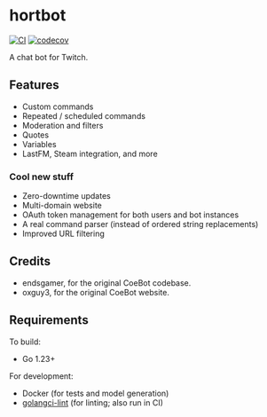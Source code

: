 # hortbot

[![CI](https://github.com/hortbot/hortbot/actions/workflows/ci.yml/badge.svg?branch=master)](https://github.com/hortbot/hortbot/actions/workflows/ci.yml)
[![codecov](https://codecov.io/gh/hortbot/hortbot/branch/master/graph/badge.svg)](https://codecov.io/gh/hortbot/hortbot)

A chat bot for Twitch.

## Features

-   Custom commands
-   Repeated / scheduled commands
-   Moderation and filters
-   Quotes
-   Variables
-   LastFM, Steam integration, and more

### Cool new stuff

-   Zero-downtime updates
-   Multi-domain website
-   OAuth token management for both users and bot instances
-   A real command parser (instead of ordered string replacements)
-   Improved URL filtering

## Credits

-   endsgamer, for the original CoeBot codebase.
-   oxguy3, for the original CoeBot website.

## Requirements

To build:

-   Go 1.23+

For development:

-   Docker (for tests and model generation)
-   [golangci-lint](https://github.com/golangci/golangci-lint) (for linting; also run in CI)
